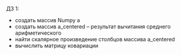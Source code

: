 ДЗ 1:

- создать массив Numpy a
- создать массив a_centered – результат вычитания среднего арифметического
- найти скалярное произведение столбцов массива a_centered
- вычислить матрицу ковариации
